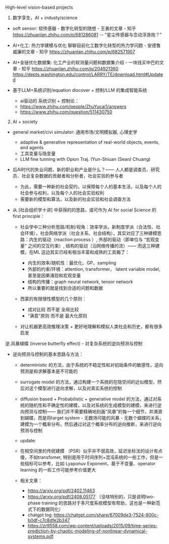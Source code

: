 
 High-level vision-based projects

1. 数字孪生，AI + industy/science

- soft sensor: 软传感器 - 数字化转型的随想 - 王勇的文章 - 知乎
https://zhuanlan.zhihu.com/p/681286081 -- “星尘传感器与念动浮游炮？”

- AI+化工: 热力学建模与优化 聊聊目前化工数字化转型的热力学问题 - 安德鲁威廉的文章 - 知乎 https://zhuanlan.zhihu.com/p/682571957

- AI+全链优化数据集: 化工产业的软测量问题和数据集介绍 - 一块钱买中巴的文章 - 知乎
https://zhuanlan.zhihu.com/p/204921360
https://depts.washington.edu/control/LARRY/TE/download.html#Updated 

- 基于LLM+系统识别/equation discover + 控制/LLM 的集成智能系统
  - ai驱动的 系统识别 + 控制论：
  - https://www.zhihu.com/people/ZhuYucai1/answers
  - https://www.zhihu.com/question/511430750

2. AI + society

- general market/civi simulator: 通用市场/文明模拟器, 心理史学

  - adaptive & generative representation of real-world objects, events, and agents  
  - 工具变量与隐变量
  - LLM fine tunning with Opion Traj. (Yun-Shiuan (Sean) Chuang)

- 后AI时代的失业问题，新的职业和产业是什么？—— 人人都是调查员、研究员、社会复杂数据的贡献者和分析者，社会实验的参与者
  - 为此，需要一种新的社会契约，以保障每个人的基本生活，以及每个人的社会参与权利，以及每个人的社会实验权利
  - 需要新的模型和算法，以及新的社会实验和社会调查方法


- 从 [社会组织学十讲] 中获得的的思路，或可作为 AI for social Science 的 first principle：
    - 社会学中三种分析思路/机制/视角：效率学派，新制度学派（合法性、社会环境），社会网络学派（社会关系、社会结构），其实对应了三种建模思路：内生的驱动（reaction process ）, 外部的驱动（即单位与 “宏观变量” 之间的交互约束）, 结构的驱动（沿网络传播的流）—— 而这三种建模，在ML 这边其实已经有相当丰富和成熟的工具箱了：
        - 内生的效率/随机性：最优化、GP，sampling
        - 外部的约束/环境：attention, transformer， latent variable model, 甚至是因果涌现和宏观变量
        - 结构的传播：graph neural network, tensor network
      - 所以重要的就是找到合适的问题和数据

    - 西蒙的有限理性模型的几个原则：
        - 成对比较 而不是 全局比较
        - “满意”原则 而不是 最大化原则
    - 对让机器更高效推理决策 + 更好地理解和模拟人类社会和历史，都有很多启发


 逆.风暴蝴蝶 (inverse butterfly effect) - 对复杂系统的逆向预测与控制

- 逆向预测与控制的基本思路与方法：
  - deterministic 的方法，由于系统的不稳定性和对初始条件的敏感性，逆向预测是和求解基本是不可能的
  - surrogate model 的方法，通过构建一个系统的在隐空间的近似模型，然后对这个模型进行逆向求解，以及对真实系统的控制
  - diffusion based + Probabilistic + generative model 的方法，通过对系统的随机性和不确定性的建模，以及对系统的生成模型的建模，来进行逆向预测与控制—— 我们并不需要精确地刻画“风暴”的每一个细节，并溯源到蝴蝶，而是将target system - 无数场可能的风暴 - 无数个蝴蝶的关系，建模为一个概率分布，然后通过对这个概率分布的逆向推断，来进行逆向预测与控制

  - update: 
  - 在相空间里的传统建模 （PSR）似乎并不很高效，延迟坐标法的设计有点傻，不如transfomer, 特别是用于时间序列+混沌系统的一些工作，但是一些指标可以参考，比如 Lyaponuv Exponent，基于不变量、operator learning 的一些工作可能参考价值更大 
  - 相关文章：
    - https://arxiv.org/pdf/2402.11463
    - https://arxiv.org/pdf/2408.05177 （没啥特别的，只是说明two-phase training 的思路对于多尺度系统模型有帮助，这也是一种新范式下的数据同化）
    - chatgpt log: https://chatgpt.com/share/67009de3-7524-800c-b0df-c7c8dfe2b347
    - https://zr9558.com/wp-content/uploads/2015/09/time-series-prediction-by-chaotic-modeling-of-nonlinear-dynamical-systems.pdf

